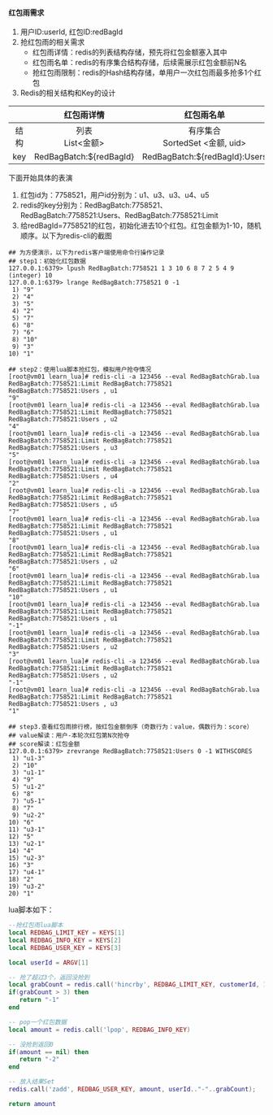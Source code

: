 #### 红包雨需求
1. 用户ID:userId, 红包ID:redBagId
2. 抢红包雨的相关需求  
    - 红包雨详情：redis的列表结构存储，预先将红包金额塞入其中
    - 红包雨名单：redis的有序集合结构存储，后续需展示红包金额前N名
    - 抢红包雨限制：redis的Hash结构存储，单用户一次红包雨最多抢多1个红包
3. Redis的相关结构和Key的设计  
 
|  | 红包雨详情 | 红包雨名单 | 抢红包雨限制 |
| :------: | :------: | :------: | :------: |
| 结构 | 列表<br>List<金额> | 有序集合<br>SortedSet <金额, uid> | Hash集合<br>Hash<uid, 'uid-第N次抢'> |
| key | RedBagBatch:${redBagId} | RedBagBatch:${redBagId}:Users | RedBagBatch:${redBagId}:Limit |


下面开始具体的表演 
1. 红包id为：7758521，用户id分别为：u1、u3、u3、u4、u5 
2. redis的key分别为：RedBagBatch:7758521、RedBagBatch:7758521:Users、RedBagBatch:7758521:Limit   
3. 给redBagId=7758521的红包，初始化进去10个红包。红包金额为1-10，随机顺序。以下为redis-cli的截图    
```
## 为方便演示，以下为redis客户端使用命令行操作记录
## step1：初始化红包数据
127.0.0.1:6379> lpush RedBagBatch:7758521 1 3 10 6 8 7 2 5 4 9
(integer) 10
127.0.0.1:6379> lrange RedBagBatch:7758521 0 -1
 1) "9"
 2) "4"
 3) "5"
 4) "2"
 5) "7"
 6) "8"
 7) "6"
 8) "10"
 9) "3"
10) "1"
```    
```
## step2：使用lua脚本抢红包，模拟用户抢夺情况 
[root@vm01 learn_lua]# redis-cli -a 123456 --eval RedBagBatchGrab.lua RedBagBatch:7758521:Limit RedBagBatch:7758521 RedBagBatch:7758521:Users , u1 
"9"
[root@vm01 learn_lua]# redis-cli -a 123456 --eval RedBagBatchGrab.lua RedBagBatch:7758521:Limit RedBagBatch:7758521 RedBagBatch:7758521:Users , u2
"4"
[root@vm01 learn_lua]# redis-cli -a 123456 --eval RedBagBatchGrab.lua RedBagBatch:7758521:Limit RedBagBatch:7758521 RedBagBatch:7758521:Users , u3 
"5"
[root@vm01 learn_lua]# redis-cli -a 123456 --eval RedBagBatchGrab.lua RedBagBatch:7758521:Limit RedBagBatch:7758521 RedBagBatch:7758521:Users , u4
"2"
[root@vm01 learn_lua]# redis-cli -a 123456 --eval RedBagBatchGrab.lua RedBagBatch:7758521:Limit RedBagBatch:7758521 RedBagBatch:7758521:Users , u5
"7"
[root@vm01 learn_lua]# redis-cli -a 123456 --eval RedBagBatchGrab.lua RedBagBatch:7758521:Limit RedBagBatch:7758521 RedBagBatch:7758521:Users , u1 
"8"
[root@vm01 learn_lua]# redis-cli -a 123456 --eval RedBagBatchGrab.lua RedBagBatch:7758521:Limit RedBagBatch:7758521 RedBagBatch:7758521:Users , u2 
"6"
[root@vm01 learn_lua]# redis-cli -a 123456 --eval RedBagBatchGrab.lua RedBagBatch:7758521:Limit RedBagBatch:7758521 RedBagBatch:7758521:Users , u1 
"10"
[root@vm01 learn_lua]# redis-cli -a 123456 --eval RedBagBatchGrab.lua RedBagBatch:7758521:Limit RedBagBatch:7758521 RedBagBatch:7758521:Users , u1 
"-1"
[root@vm01 learn_lua]# redis-cli -a 123456 --eval RedBagBatchGrab.lua RedBagBatch:7758521:Limit RedBagBatch:7758521 RedBagBatch:7758521:Users , u2 
"3"
[root@vm01 learn_lua]# redis-cli -a 123456 --eval RedBagBatchGrab.lua RedBagBatch:7758521:Limit RedBagBatch:7758521 RedBagBatch:7758521:Users , u2 
"-1"
[root@vm01 learn_lua]# redis-cli -a 123456 --eval RedBagBatchGrab.lua RedBagBatch:7758521:Limit RedBagBatch:7758521 RedBagBatch:7758521:Users , u3
"1"
```  

```
## step3.查看红包雨排行榜，按红包金额倒序（奇数行为：value，偶数行为：score）
## value解读：用户-本轮次红包第N次抢夺
## score解读：红包金额
127.0.0.1:6379> zrevrange RedBagBatch:7758521:Users 0 -1 WITHSCORES 
 1) "u1-3"
 2) "10"
 3) "u1-1"
 4) "9"
 5) "u1-2"
 6) "8"
 7) "u5-1"
 8) "7"
 9) "u2-2"
10) "6"
11) "u3-1"
12) "5"
13) "u2-1"
14) "4"
15) "u2-3"
16) "3"
17) "u4-1"
18) "2"
19) "u3-2"
20) "1" 
```
  
  
 lua脚本如下：
 ```lua
--抢红包雨lua脚本
local REDBAG_LIMIT_KEY = KEYS[1]
local REDBAG_INFO_KEY = KEYS[2]
local REDBAG_USER_KEY = KEYS[3]

local userId = ARGV[1]

-- 抢了超过3个，返回没抢到
local grabCount = redis.call('hincrby', REDBAG_LIMIT_KEY, customerId, 1)
if(grabCount > 3) then
    return "-1"
end

-- pop一个红包数据
local amount = redis.call('lpop', REDBAG_INFO_KEY)

-- 没抢到返回0
if(amount == nil) then
    return "-2"
end

-- 放入结果Set
redis.call('zadd', REDBAG_USER_KEY, amount, userId.."-"..grabCount);

return amount
```
